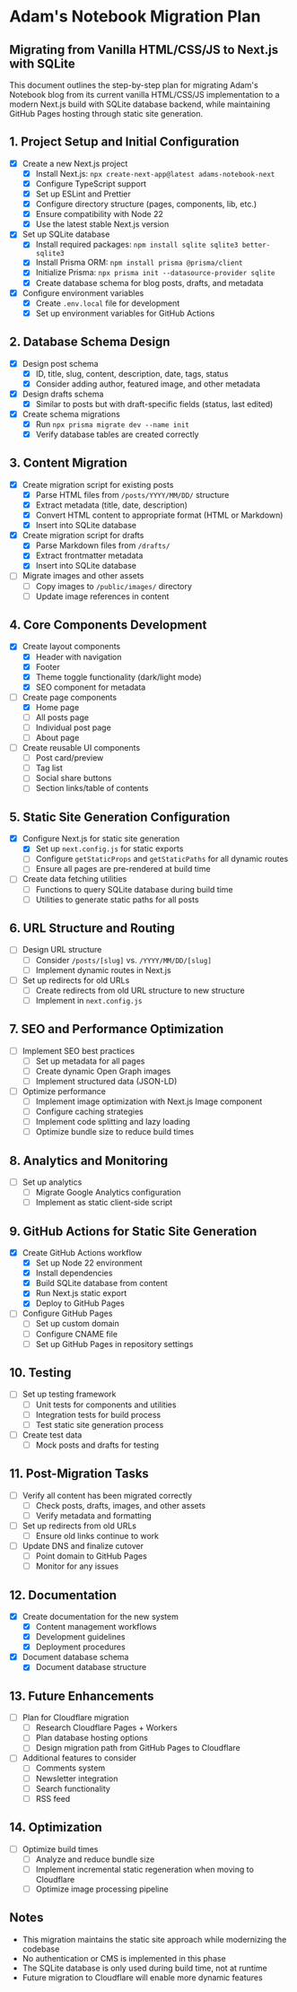 # Adam's Notebook Migration Plan
## Migrating from Vanilla HTML/CSS/JS to Next.js with SQLite

This document outlines the step-by-step plan for migrating Adam's Notebook blog from its current vanilla HTML/CSS/JS implementation to a modern Next.js build with SQLite database backend, while maintaining GitHub Pages hosting through static site generation.

## 1. Project Setup and Initial Configuration

- [x] Create a new Next.js project
  - [x] Install Next.js: `npx create-next-app@latest adams-notebook-next`
  - [x] Configure TypeScript support
  - [x] Set up ESLint and Prettier
  - [x] Configure directory structure (pages, components, lib, etc.)
  - [x] Ensure compatibility with Node 22
  - [x] Use the latest stable Next.js version

- [x] Set up SQLite database
  - [x] Install required packages: `npm install sqlite sqlite3 better-sqlite3`
  - [x] Install Prisma ORM: `npm install prisma @prisma/client`
  - [x] Initialize Prisma: `npx prisma init --datasource-provider sqlite`
  - [x] Create database schema for blog posts, drafts, and metadata

- [x] Configure environment variables
  - [x] Create `.env.local` file for development
  - [x] Set up environment variables for GitHub Actions

## 2. Database Schema Design

- [x] Design post schema
  - [x] ID, title, slug, content, description, date, tags, status
  - [x] Consider adding author, featured image, and other metadata

- [x] Design drafts schema
  - [x] Similar to posts but with draft-specific fields (status, last edited)

- [x] Create schema migrations
  - [x] Run `npx prisma migrate dev --name init`
  - [x] Verify database tables are created correctly

## 3. Content Migration

- [x] Create migration script for existing posts
  - [x] Parse HTML files from `/posts/YYYY/MM/DD/` structure
  - [x] Extract metadata (title, date, description)
  - [x] Convert HTML content to appropriate format (HTML or Markdown)
  - [x] Insert into SQLite database

- [x] Create migration script for drafts
  - [x] Parse Markdown files from `/drafts/`
  - [x] Extract frontmatter metadata
  - [x] Insert into SQLite database

- [ ] Migrate images and other assets
  - [ ] Copy images to `/public/images/` directory
  - [ ] Update image references in content

## 4. Core Components Development

- [x] Create layout components
  - [x] Header with navigation
  - [x] Footer
  - [x] Theme toggle functionality (dark/light mode)
  - [x] SEO component for metadata

- [ ] Create page components
  - [x] Home page
  - [ ] All posts page
  - [ ] Individual post page
  - [ ] About page

- [ ] Create reusable UI components
  - [ ] Post card/preview
  - [ ] Tag list
  - [ ] Social share buttons
  - [ ] Section links/table of contents

## 5. Static Site Generation Configuration

- [x] Configure Next.js for static site generation
  - [x] Set up `next.config.js` for static exports
  - [ ] Configure `getStaticProps` and `getStaticPaths` for all dynamic routes
  - [ ] Ensure all pages are pre-rendered at build time

- [ ] Create data fetching utilities
  - [ ] Functions to query SQLite database during build time
  - [ ] Utilities to generate static paths for all posts

## 6. URL Structure and Routing

- [ ] Design URL structure
  - [ ] Consider `/posts/[slug]` vs. `/YYYY/MM/DD/[slug]`
  - [ ] Implement dynamic routes in Next.js

- [ ] Set up redirects for old URLs
  - [ ] Create redirects from old URL structure to new structure
  - [ ] Implement in `next.config.js`

## 7. SEO and Performance Optimization

- [ ] Implement SEO best practices
  - [ ] Set up metadata for all pages
  - [ ] Create dynamic Open Graph images
  - [ ] Implement structured data (JSON-LD)

- [ ] Optimize performance
  - [ ] Implement image optimization with Next.js Image component
  - [ ] Configure caching strategies
  - [ ] Implement code splitting and lazy loading
  - [ ] Optimize bundle size to reduce build times

## 8. Analytics and Monitoring

- [ ] Set up analytics
  - [ ] Migrate Google Analytics configuration
  - [ ] Implement as static client-side script

## 9. GitHub Actions for Static Site Generation

- [x] Create GitHub Actions workflow
  - [x] Set up Node 22 environment
  - [x] Install dependencies
  - [x] Build SQLite database from content
  - [x] Run Next.js static export
  - [x] Deploy to GitHub Pages

- [ ] Configure GitHub Pages
  - [ ] Set up custom domain
  - [ ] Configure CNAME file
  - [ ] Set up GitHub Pages in repository settings

## 10. Testing

- [ ] Set up testing framework
  - [ ] Unit tests for components and utilities
  - [ ] Integration tests for build process
  - [ ] Test static site generation process

- [ ] Create test data
  - [ ] Mock posts and drafts for testing

## 11. Post-Migration Tasks

- [ ] Verify all content has been migrated correctly
  - [ ] Check posts, drafts, images, and other assets
  - [ ] Verify metadata and formatting

- [ ] Set up redirects from old URLs
  - [ ] Ensure old links continue to work

- [ ] Update DNS and finalize cutover
  - [ ] Point domain to GitHub Pages
  - [ ] Monitor for any issues

## 12. Documentation

- [x] Create documentation for the new system
  - [x] Content management workflows
  - [x] Development guidelines
  - [x] Deployment procedures

- [x] Document database schema
  - [x] Document database structure

## 13. Future Enhancements

- [ ] Plan for Cloudflare migration
  - [ ] Research Cloudflare Pages + Workers
  - [ ] Plan database hosting options
  - [ ] Design migration path from GitHub Pages to Cloudflare

- [ ] Additional features to consider
  - [ ] Comments system
  - [ ] Newsletter integration
  - [ ] Search functionality
  - [ ] RSS feed

## 14. Optimization

- [ ] Optimize build times
  - [ ] Analyze and reduce bundle size
  - [ ] Implement incremental static regeneration when moving to Cloudflare
  - [ ] Optimize image processing pipeline

## Notes

- This migration maintains the static site approach while modernizing the codebase
- No authentication or CMS is implemented in this phase
- The SQLite database is only used during build time, not at runtime
- Future migration to Cloudflare will enable more dynamic features
